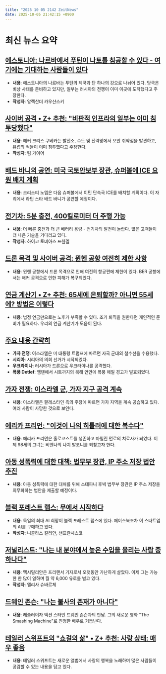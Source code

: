 ```yaml
---
title: "2025 10 05 2142 ZeitNews"
date: 2025-10-05 21:42:15 +0900
---
```


# 최신 뉴스 요약 

## [에스토니아: 나르바에서 푸틴이 나토를 침공할 수 있다 - 여기에는 기대하는 사람들이 있다](https://www.zeit.de/politik/2025-09/narva-estland-russland-grenze-eu-propaganda)

- **내용**: 에스토니아의 나르바는 푸틴의 제국과 단 하나의 강으로 나뉘어 있다. 당국은 비상 사태를 준비하고 있지만, 일부는 러시아의 전쟁이 이미 이곳에 도착했다고 주장한다. 
- **작성자**: 알렉산더 카우샨스키 

## [사이버 공격 • Z+ 추천: "비판적 인프라의 일부는 이미 침투당했다"](https://www.zeit.de/digital/2025-10/cyberangriffe-hacker-infrastruktur-chris-kubecka-russland)

- **내용**: 해커 크리스 쿠베카는 발전소, 수도 및 전력망에서 보안 취약점을 발견하고, 유럽의 적들이 이미 침투했다고 주장한다. 
- **작성자**: 팀 가이어 

## [배드 바니의 공연: 미국 국토안보부 장관, 슈퍼볼에 ICE 요원 배치 계획](https://www.zeit.de/politik/ausland/2025-10/bad-bunny-kristi-noem-super-bowl-ice)

- **내용**: 크리스티 노엠은 다음 슈퍼볼에서 이민 단속국 ICE를 배치할 계획이다. 이 자리에서 라틴 스타 배드 바니가 공연할 예정이다. 

## [전기차: 5분 충전, 400킬로미터 더 주행 가능](https://www.zeit.de/mobilitaet/2025-09/elektroautos-technologische-entwicklung-laden-reichweite)

- **내용**: 더 빠른 충전과 더 큰 배터리 용량 - 전기차의 발전이 놀랍다. 많은 고객들이 더 나은 기술을 기다리고 있다. 
- **작성자**: 하이코 토비아스 프헨겔 

## [드론 목격 및 사이버 공격: 뮌헨 공항 여전히 제한 사항](https://www.zeit.de/wirtschaft/2025-10/drohnen-cyberangriff-flughafen-muenchen-berlin-einschraenkungen)

- **내용**: 뮌헨 공항에서 드론 목격으로 인해 여전히 항공편에 제한이 있다. BER 공항에서는 해커 공격으로 인한 피해가 복구되었다. 

## [연금 계산기 • Z+ 추천: 65세에 은퇴할까? 아니면 55세에? 방법은 이렇다](https://www.zeit.de/geld/2025-02/rentenrechner-arbeit-ruhestand-geld-finanzen)

- **내용**: 법정 연금만으로는 노후가 부족할 수 있다. 조기 퇴직을 원한다면 개인적인 준비가 필요하다. 우리의 연금 계산기가 도움이 된다. 

## [주요 내용 간략히](https://www.zeit.de)

- **가자 전쟁**: 이스라엘은 미 대통령 트럼프에 따르면 자국 군대의 철수선을 수용했다. 
- **시리아**: 시리아의 의회 선거가 시작되었다. 
- **우크라이나**: 러시아가 드론으로 우크라이나를 공격했다. 
- **폭풍 Detlef**: 엠덴에서 시트까지의 북해 연안에 폭풍 해일 경고가 발효되었다. 

## [가자 전쟁: 이스라엘 군, 가자 지구 공격 계속](https://www.zeit.de/politik/ausland/2025-08/krieg-in-gaza-liveblog)

- **내용**: 이스라엘은 팔레스타인 측의 주장에 따르면 가자 지역을 계속 공습하고 있다. 여러 사람이 사망한 것으로 보인다. 

## [에리카 프리먼: "이것이 나의 히틀러에 대한 복수다"](https://www.zeit.de/2025/42/erika-freeman-wien-oesterreich-adolf-hitler-balkon)

- **내용**: 에리카 프리먼은 홀로코스트를 생존하고 마릴린 먼로의 치료사가 되었다. 이제 98세의 그녀는 비엔나의 나치 발코니를 되찾고자 한다. 

## [아동 성폭력에 대한 대책: 법무부 장관, IP 주소 저장 법안 추진](https://www.zeit.de/politik/deutschland/2025-10/stefanie-hubig-vorratsdatenspeicherung-ip-adressen)

- **내용**: 아동 성폭력에 대한 대처를 위해 스테파니 후빅 법무부 장관은 IP 주소 저장을 의무화하는 법안을 제출할 예정이다. 

## [블랙 포레스트 랩스: 무에서 시작하다](https://www.zeit.de/2025/42/black-forest-labs-start-up-frieburg-ki-bildgeneration)

- **내용**: 독일의 최대 AI 희망이 블랙 포레스트 랩스에 있다. 페이스북조차 이 스타트업의 AI를 구매하고 있다. 
- **작성자**: 니콜라스 킬리안, 샌프란시스코 

## [저널리스트: "나는 내 분야에서 높은 수입을 올리는 사람 중 하나다"](https://www.zeit.de/arbeit/2025-09/journalist-gehalt-armut-kontoauszug)

- **내용**: 맥시밀리안은 프리랜서 기자로서 오랫동안 가난하게 살았다. 이제 그는 가능한 한 많이 일하며 월 약 6,000 유로를 벌고 있다. 
- **작성자**: 엘리사 슈바르체 

## [드웨인 존슨: "나는 불사의 존재가 아니다"](https://www.zeit.de/2025/42/dwayne-johnson-schauspieler-the-smashing-machine-film)

- **내용**: 레슬러이자 액션 스타인 드웨인 존슨과의 만남. 그의 새로운 영화 "The Smashing Machine"로 진정한 배우로 거듭난다.

## [테일러 스위프트의 "쇼걸의 삶" • Z+ 추천: 사랑 상태: 매우 좋음](https://www.zeit.de/kultur/2025-10/neues-album-taylor-swift)

- **내용**: 테일러 스위프트는 새로운 앨범에서 사랑의 행복을 노래하며 많은 사람들이 공감할 수 있는 내용을 담고 있다.